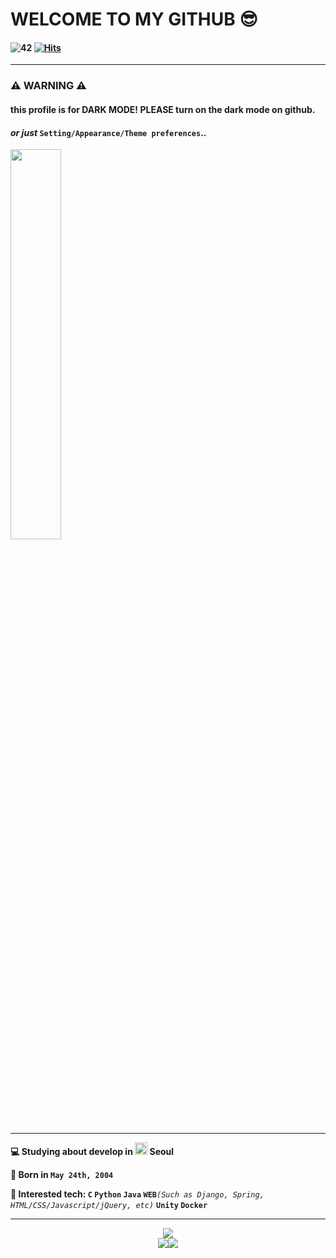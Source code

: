 # WELCOME TO MY GITHUB 😎
#### ![42](https://badgen.net/badge/Born2Code/kkim/blue?cache=86400&icon=https://meta.intra.42.fr/assets/42_logo-7dfc9110a5319a308863b96bda33cea995046d1731cebb735e41b16255106c12.svg) [![Hits](https://hits.seeyoufarm.com/api/count/incr/badge.svg?url=https%3A%2F%2Fgithub.com%2FKKWANH&count_bg=%236AC922&title_bg=%23252525&icon=&icon_color=%23FFFFFF&title=visitors&edge_flat=true)](https://hits.seeyoufarm.com)

<hr>

### ⚠️ WARNING ⚠️
#### **this profile is for DARK MODE! PLEASE turn on the dark mode on github.**  
#### *or just* `Setting/Appearance/Theme preferences`..

<img width="40%" src="https://user-images.githubusercontent.com/35485904/114856460-18f94c80-9e22-11eb-9bf8-22b407bf92d3.gif"/>

<hr>

**💻 Studying about develop in  <img width="20px" src="https://meta.intra.42.fr/assets/42_logo-7dfc9110a5319a308863b96bda33cea995046d1731cebb735e41b16255106c12.svg"/> Seoul**  
  
**🎂 Born in `May 24th, 2004`**  
  
**🤔 Interested tech: `C` `Python` `Java` `WEB`***`(Such as Django, Spring, HTML/CSS/Javascript/jQuery, etc)`* **`Unity` `Docker`**
  
<hr>
<p align="center" ><img src="https://badge42.herokuapp.com/api/stats/kkim"><br><img src="https://github-readme-stats.vercel.app/api?username=KKIM&bg_color=7f7fd5,86a8e7,91eac9"><img src="https://github-readme-stats.vercel.app/api/top-langs/?username=KKIM&layout=compact&bg_color=7f7fd5,86a8e7,91eac9&title_color=fff&text_color=fff"></p>
